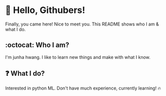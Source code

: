 # 👋 Hello, Githubers!

Finally, you came here! Nice to meet you.  This README shows who I am & what I do.

## :octocat: Who I am?

I'm junha hwang.
I like to learn new things and make with what I know.

## ❓ What I do?

Interested in python ML.
Don't have much experience, currently learning! 🔥

